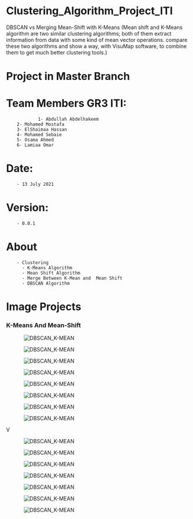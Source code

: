 # Clustering_Algorithm_Project_ITI
DBSCAN vs Merging Mean-Shift with K-Means  (Mean shift and K-Means algorithm are two similar clustering algorithms; both of them extract information from data with some kind of mean vector operations.  compare these two algorithms and show a way, with VisuMap software, to combine them to get much better clustering tools.) 

# Project in Master Branch
# Team Members GR3 ITI:							  						                       										                     
 				1- Abdullah Abdelhakeem
        2- Mohamed Mostafa
        3- ElShaimaa Hassan
        4- Mohamed Sebaie
        5- Osama Ahmed
        6- Lamiaa Omar													                       	
# Date: 
        - 13 July 2021																                         
# Version: 
        - 0.0.1
        
# About 
        - Clustering
          - K-Means Algorithm
          - Mean Shift Algorithm
          - Merge Between K-Mean and  Mean Shift
          - DBSCAN Algorithm

<h1>Image Projects</h1>
<h3>K-Means And Mean-Shift</h3>
<ol>
  <ul><img  src="Image/kd0.PNG" alt="DBSCAN_K-MEAN"/></ul>
</ol>
<ol>
  <ul><img  src="Image/K1.PNG" alt="DBSCAN_K-MEAN"/></ul>
</ol>
<ol>
  <ul><img  src="Image/K2.PNG" alt="DBSCAN_K-MEAN"/></ul>
</ol>
<ol>
  <ul><img  src="Image/K3.PNG" alt="DBSCAN_K-MEAN"/></ul>
</ol>
<ol>
  <ul><img  src="Image/K4.PNG" alt="DBSCAN_K-MEAN"/></ul>
</ol>
<ol>
  <ul><img  src="Image/K5.PNG" alt="DBSCAN_K-MEAN"/></ul>
</ol>
<ol>
  <ul><img  src="Image/K6.PNG" alt="DBSCAN_K-MEAN"/></ul>
</ol>
<ol>
  <ul><img  src="Image/K7.PNG" alt="DBSCAN_K-MEAN"/></ul>
</ol>
V
<ol>
  <ul><img  src="Image/K8.PNG" alt="DBSCAN_K-MEAN"/></ul>
</ol>
<ol>
  <ul><img  src="Image/K9.PNG" alt="DBSCAN_K-MEAN"/></ul>
</ol>
<ol>
  <ul><img  src="Image/K10.PNG" alt="DBSCAN_K-MEAN"/></ul>
</ol>
<ol>
  <ul><img  src="Image/K11.PNG" alt="DBSCAN_K-MEAN"/></ul>
</ol>
<ol>
  <ul><img  src="Image/K12.PNG" alt="DBSCAN_K-MEAN"/></ul>
</ol>
<ol>
  <ul><img  src="Image/K13.PNG" alt="DBSCAN_K-MEAN"/></ul>
</ol>
<ol>
  <ul><img  src="Image/K14.PNG" alt="DBSCAN_K-MEAN"/></ul>
</ol>
